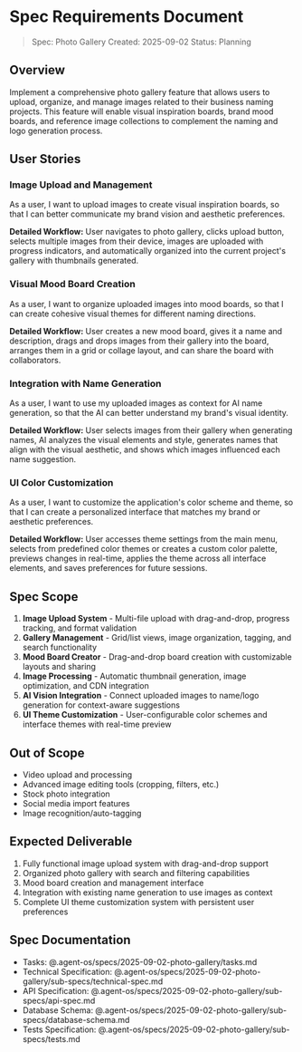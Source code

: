 # Spec Requirements Document

> Spec: Photo Gallery
> Created: 2025-09-02
> Status: Planning

## Overview

Implement a comprehensive photo gallery feature that allows users to upload, organize, and manage images related to their business naming projects. This feature will enable visual inspiration boards, brand mood boards, and reference image collections to complement the naming and logo generation process.

## User Stories

### Image Upload and Management
As a user, I want to upload images to create visual inspiration boards, so that I can better communicate my brand vision and aesthetic preferences.

**Detailed Workflow:** User navigates to photo gallery, clicks upload button, selects multiple images from their device, images are uploaded with progress indicators, and automatically organized into the current project's gallery with thumbnails generated.

### Visual Mood Board Creation
As a user, I want to organize uploaded images into mood boards, so that I can create cohesive visual themes for different naming directions.

**Detailed Workflow:** User creates a new mood board, gives it a name and description, drags and drops images from their gallery into the board, arranges them in a grid or collage layout, and can share the board with collaborators.

### Integration with Name Generation
As a user, I want to use my uploaded images as context for AI name generation, so that the AI can better understand my brand's visual identity.

**Detailed Workflow:** User selects images from their gallery when generating names, AI analyzes the visual elements and style, generates names that align with the visual aesthetic, and shows which images influenced each name suggestion.

### UI Color Customization
As a user, I want to customize the application's color scheme and theme, so that I can create a personalized interface that matches my brand or aesthetic preferences.

**Detailed Workflow:** User accesses theme settings from the main menu, selects from predefined color themes or creates a custom color palette, previews changes in real-time, applies the theme across all interface elements, and saves preferences for future sessions.

## Spec Scope

1. **Image Upload System** - Multi-file upload with drag-and-drop, progress tracking, and format validation
2. **Gallery Management** - Grid/list views, image organization, tagging, and search functionality
3. **Mood Board Creator** - Drag-and-drop board creation with customizable layouts and sharing
4. **Image Processing** - Automatic thumbnail generation, image optimization, and CDN integration
5. **AI Vision Integration** - Connect uploaded images to name/logo generation for context-aware suggestions
6. **UI Theme Customization** - User-configurable color schemes and interface themes with real-time preview

## Out of Scope

- Video upload and processing
- Advanced image editing tools (cropping, filters, etc.)
- Stock photo integration
- Social media import features
- Image recognition/auto-tagging

## Expected Deliverable

1. Fully functional image upload system with drag-and-drop support
2. Organized photo gallery with search and filtering capabilities
3. Mood board creation and management interface
4. Integration with existing name generation to use images as context
5. Complete UI theme customization system with persistent user preferences

## Spec Documentation

- Tasks: @.agent-os/specs/2025-09-02-photo-gallery/tasks.md
- Technical Specification: @.agent-os/specs/2025-09-02-photo-gallery/sub-specs/technical-spec.md
- API Specification: @.agent-os/specs/2025-09-02-photo-gallery/sub-specs/api-spec.md
- Database Schema: @.agent-os/specs/2025-09-02-photo-gallery/sub-specs/database-schema.md
- Tests Specification: @.agent-os/specs/2025-09-02-photo-gallery/sub-specs/tests.md